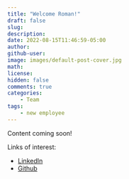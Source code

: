```yaml
---
title: "Welcome Roman!"
draft: false
slug:
description:
date: 2022-08-15T11:46:59-05:00
author:
github-user:
image: images/default-post-cover.jpg
math:
license:
hidden: false
comments: true
categories:
    - Team
tags:
    - new employee
---
```

Content coming soon!

Links of interest:

* [LinkedIn](https://www.linkedin.com/in/kuprov/)
* [Github](https://github.com/rkuprov)
